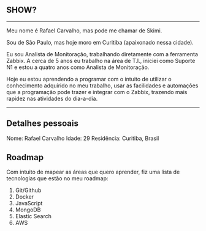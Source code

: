 ## SHOW?

---

Meu nome é Rafael Carvalho, mas pode me chamar de Skimi.

Sou de São Paulo, mas hoje moro em Curitiba (apaixonado nessa cidade).

Eu sou Analista de Monitoração, trabalhando diretamente com a ferramenta Zabbix. A cerca de 5 anos eu trabalho na área de T.I., iniciei como Suporte N1 e estou a quatro anos como Analista de Monitoração.

Hoje eu estou aprendendo a programar com o intuito de utilizar o conhecimento adquirido no meu trabalho, usar as facilidades e automações que a programação pode trazer e integrar com o Zabbix, trazendo mais rapidez nas atividades do dia-a-dia.

---

## Detalhes pessoais

Nome: Rafael Carvalho
Idade: 29
Residência: Curitiba, Brasil

## Roadmap

Com intuito de mapear as áreas que quero aprender, fiz uma lista de tecnologias que estão no meu roadmap:

1. Git/Github
2. Docker
3. JavaScript
4. MongoDB
5. Elastic Search
6. AWS